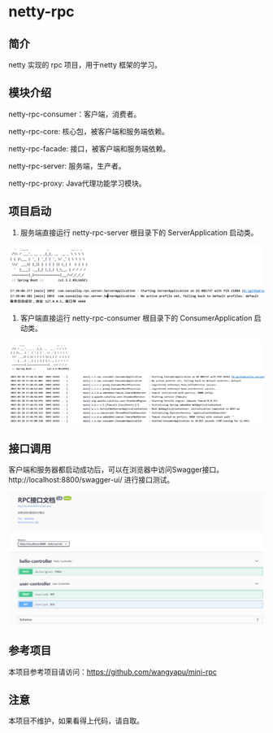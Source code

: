 # netty-rpc
## 简介

netty 实现的 rpc 项目，用于netty 框架的学习。

## 模块介绍

netty-rpc-consumer：客户端，消费者。

netty-rpc-core: 核心包，被客户端和服务端依赖。

netty-rpc-facade: 接口，被客户端和服务端依赖。

netty-rpc-server: 服务端，生产者。

netty-rpc-proxy: Java代理功能学习模块。

## 项目启动

1. 服务端直接运行 netty-rpc-server 根目录下的 ServerApplication 启动类。

![](images/0.png)

1. 客户端直接运行 netty-rpc-consumer 根目录下的 ConsumerApplication 启动类。

![](images/1.png)

## 接口调用

客户端和服务器都启动成功后，可以在浏览器中访问Swagger接口。http://localhost:8800/swagger-ui/ 进行接口测试。

![](images/2.png)

## 参考项目

本项目参考项目请访问：https://github.com/wangyapu/mini-rpc

## 注意

本项目不维护，如果看得上代码，请自取。

